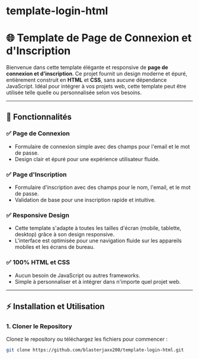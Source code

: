 # template-login-html
# 🌐 Template de Page de Connexion et d'Inscription

Bienvenue dans cette template élégante et responsive de **page de connexion et d'inscription**. Ce projet fournit un design moderne et épuré, entièrement construit en **HTML** et **CSS**, sans aucune dépendance JavaScript. Idéal pour intégrer à vos projets web, cette template peut être utilisée telle quelle ou personnalisée selon vos besoins.

---


## 🚀 Fonctionnalités

### ✅ **Page de Connexion**
- Formulaire de connexion simple avec des champs pour l'email et le mot de passe.
- Design clair et épuré pour une expérience utilisateur fluide.

### ✅ **Page d'Inscription**
- Formulaire d'inscription avec des champs pour le nom, l'email, et le mot de passe.
- Validation de base pour une inscription rapide et intuitive.

### ✅ **Responsive Design**
- Cette template s'adapte à toutes les tailles d'écran (mobile, tablette, desktop) grâce à son design responsive.
- L'interface est optimisée pour une navigation fluide sur les appareils mobiles et les écrans de bureau.

### ✅ **100% HTML et CSS**
- Aucun besoin de JavaScript ou autres frameworks.
- Simple à personnaliser et à intégrer dans n'importe quel projet web.

---

## ⚡ Installation et Utilisation

### 1. Cloner le Repository

Clonez le repository ou téléchargez les fichiers pour commencer :

```bash
git clone https://github.com/blasterjaxx200/template-login-html.git

